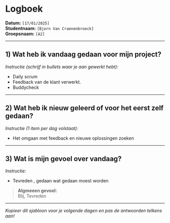 # Logboek

**Datum:** `[17/01/2025]`  
**Studentnaam:** `[Bjorn Van Craenenbroeck]`  
**Groepsnaam:** `[A2]`

---

## 1) Wat heb ik vandaag gedaan voor mijn project?

*Instructie (schrijf in bullets waar je aan gewerkt hebt):*  
- Daily scrum
- Feedback van de klant verwerkt.
- Buddycheck



---
## 2) Wat heb ik nieuw geleerd of voor het eerst zelf gedaan?

*Instructie (1 item per dag volstaat):*  
- Het omgaan met feedback en nieuwe oplossingen zoeken

---

## 3) Wat is mijn gevoel over vandaag?

*Instructie:*  
- Tevreden , gedaan wat gedaan moest worden


> **Algmeeen gevoel:**  
 Blij, Tevreden

---

*Kopieer dit sjabloon voor je volgende dagen en pas de antwoorden telkens aan!*


